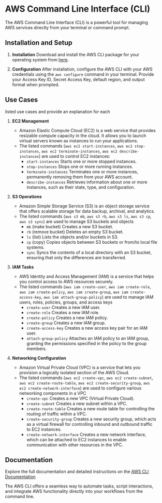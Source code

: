 # AWS Command Line Interface (CLI)

The AWS Command Line Interface (CLI) is a powerful tool for managing AWS services directly from your terminal or command prompt.

## Installation and Setup

1. **Installation** Download and install the AWS CLI package for your operating system from [here](https://docs.aws.amazon.com/cli/latest/userguide/install-cliv2.html).

2. **Configuration** After installation, configure the AWS CLI with your AWS credentials using the `aws configure` command in your terminal. Provide your Access Key ID, Secret Access Key, default region, and output format when prompted.

## Use Cases
listed use cases and provide an explanation for each

1. **EC2 Management**
   - Amazon Elastic Compute Cloud (EC2) is a web service that provides resizable compute capacity in the cloud. It allows you to launch virtual servers known as instances to run your applications.
   - The listed commands (`aws ec2 start-instances`, `aws ec2 stop-instances`, `aws ec2 terminate-instances`, `aws ec2 describe-instances`) are used to control EC2 instances:
     - `start-instances` Starts one or more stopped instances.
     - `stop-instances` Stops one or more running instances.
     - `terminate-instances` Terminates one or more instances, permanently removing them from your AWS account.
     - `describe-instances` Retrieves information about one or more instances, such as their state, type, and configuration.

2. **S3 Operations**
   - Amazon Simple Storage Service (S3) is an object storage service that offers scalable storage for data backup, archival, and analytics.
   - The listed commands (`aws s3 mb`, `aws s3 rb`, `aws s3 ls`, `aws s3 cp`, `aws s3 sync`) are used to manage S3 buckets and objects
     - `mb` (make bucket) Creates a new S3 bucket.
     - `rb` (remove bucket) Deletes an empty S3 bucket.
     - `ls` (list) Lists the objects and/or buckets in S3.
     - `cp` (copy) Copies objects between S3 buckets or from/to local file systems.
     - `sync` Syncs the contents of a local directory with an S3 bucket, ensuring that only the differences are transferred.

3. **IAM Tasks**
   - AWS Identity and Access Management (IAM) is a service that helps you control access to AWS resources securely.
   - The listed commands (`aws iam create-user`, `aws iam create-role`, `aws iam create-policy`, `aws iam create-group`, `aws iam create-access-key`, `aws iam attach-group-policy`) are used to manage IAM users, roles, policies, groups, and access keys
     - `create-user` Creates a new IAM user.
     - `create-role` Creates a new IAM role.
     - `create-policy` Creates a new IAM policy.
     - `create-group` Creates a new IAM group.
     - `create-access-key` Creates a new access key pair for an IAM user.
     - `attach-group-policy` Attaches an IAM policy to an IAM group, granting the permissions specified in the policy to the group members.

4. **Networking Configuration**
   - Amazon Virtual Private Cloud (VPC) is a service that lets you provision a logically isolated section of the AWS Cloud.
   - The listed commands (`aws ec2 create-vpc`, `aws ec2 create-subnet`, `aws ec2 create-route-table`, `aws ec2 create-security-group`, `aws ec2 create-network-interface`) are used to configure various networking components in a VPC
     - `create-vpc` Creates a new VPC (Virtual Private Cloud).
     - `create-subnet` Creates a new subnet within a VPC.
     - `create-route-table` Creates a new route table for controlling the routing of traffic within a VPC.
     - `create-security-group` Creates a new security group, which acts as a virtual firewall for controlling inbound and outbound traffic to EC2 instances.
     - `create-network-interface` Creates a new network interface, which can be attached to EC2 instances to enable communication with other resources in the VPC.

## Documentation

Explore the full documentation and detailed instructions on the [AWS CLI Documentation](https://docs.aws.amazon.com/cli/index.html)

The AWS CLI offers a seamless way to automate tasks, script interactions, and integrate AWS functionality directly into your workflows from the command line.
